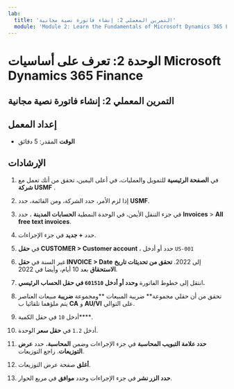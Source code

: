 ```yaml
---
lab:
  title: 'التمرين المعملي 2: إنشاء فاتورة نصية مجانية'
  module: 'Module 2: Learn the Fundamentals of Microsoft Dynamics 365 Finance'
---
```


# الوحدة 2: تعرف على أساسيات Microsoft Dynamics 365 Finance

## التمرين المعملي 2: إنشاء فاتورة نصية مجانية

## إعداد المعمل

   - **الوقت** المقدر: 5 دقائق

## الإرشادات

1.  في **الصفحة الرئيسية** للتمويل والعمليات، في أعلى اليمين، تحقق من أنك تعمل مع **شركة USMF** . 

2.  إذا لزم الأمر، حدد الشركة، ومن القائمة، حدد **USMF**. 

3.  في جزء التنقل الأيمن، في الوحدة النمطية **الحسابات المدينة** ، حدد **Invoices** > **All free text invoices**. 

4.  حدد **+ جديد** في جزء الإجراءات. 

5.  في **حقل CUSTOMER > Customer account** ، حدد أو أدخل `US-001`

6.  غير السنة في **حقل INVOICE > Date** إلى 2022. **تحقق من تحديثات تاريخ الاستحقاق** بعد 10 أيام، وأيضا في 2022. 

7.  انتقل إلى خطوط الفاتورة **وحدد أو أدخل `601510` في **حقل الحساب** الرئيسي.** 

8.  تحقق من أن حقلي مجموعة** ضريبة المبيعات **ومجموعة **ضريبة** مبيعات العناصر يتم ملؤهما تلقائيا ب **CA** و **AU/VI** على التوالي. 

9.  أدخل `10` في حقل الكمية****. 

10. أدخل `1.2` في **حقل سعر** الوحدة. 

11.  **حدد علامة التبويب المحاسبة** في جزء الإجراءات وضمن **المحاسبة**، حدد **عرض التوزيعات**. راجع التوزيعات. 

12. **أغلق** صفحة عرض التوزيعات. 

13. **حدد الزر نشر** في جزء الإجراءات وحدد **موافق** في مربع الحوار. 

